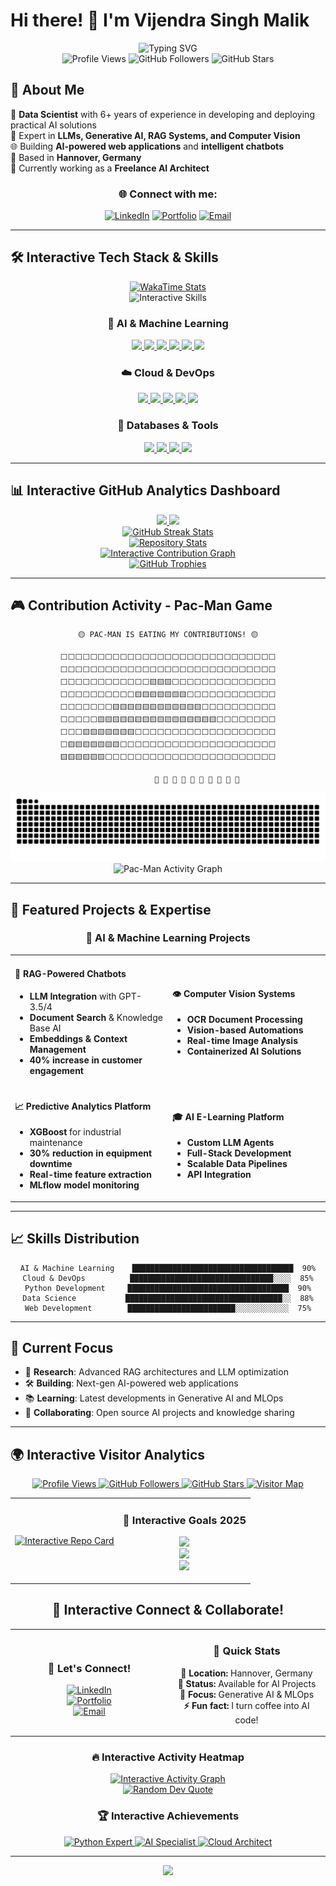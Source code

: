 # Hi there! 👋 I'm Vijendra Singh Malik

<div align="center">
  <img src="https://readme-typing-svg.herokuapp.com?font=Fira+Code&size=22&duration=3000&pause=1000&color=2196F3&center=true&vCenter=true&width=600&lines=Data+Scientist;Full-Stack+Developer;Machine+Learning+Engineer;6%2B+Years+Experience;Always+Learning+New+Things!" alt="Typing SVG" />
</div>

<div align="center">
  <img src="https://komarev.com/ghpvc/?username=Wissenwelt&color=0e75b6&style=flat" alt="Profile Views" />
  <img src="https://img.shields.io/github/followers/Wissenwelt?label=Followers&style=social" alt="GitHub Followers" />
  <img src="https://img.shields.io/github/stars/Wissenwelt?label=Stars&style=social" alt="GitHub Stars" />
</div>

## 🚀 About Me

🎯 **Data Scientist** with 6+ years of experience in developing and deploying practical AI solutions  
🤖 Expert in **LLMs, Generative AI, RAG Systems, and Computer Vision**  
🌐 Building **AI-powered web applications** and **intelligent chatbots**  
📍 Based in **Hannover, Germany**  
💼 Currently working as a **Freelance AI Architect**  

<div align="center">
  
### 🌐 Connect with me:
[![LinkedIn](https://img.shields.io/badge/LinkedIn-0077B5?style=for-the-badge&logo=linkedin&logoColor=white)](https://linkedin.com/in/vijendramalik)
[![Portfolio](https://img.shields.io/badge/Portfolio-FF5722?style=for-the-badge&logo=todoist&logoColor=white)](https://vijendramalik.com)
[![Email](https://img.shields.io/badge/Gmail-D14836?style=for-the-badge&logo=gmail&logoColor=white)](mailto:vijendra.hannover@gmail.com)

</div>

---

## 🛠️ Interactive Tech Stack & Skills

<div align="center">

<!-- Interactive WakaTime Coding Stats -->
<a href="https://wakatime.com/@Wissenwelt">
  <img src="https://github-readme-stats.vercel.app/api/wakatime?username=Wissenwelt&theme=tokyonight&hide_border=true&bg_color=0D1117&title_color=58A6FF&text_color=C9D1D9&custom_title=💻 Weekly Coding Activity&border_radius=10" alt="WakaTime Stats"/>
</a>

<!-- Interactive Skill Visualization -->
<div align="center">
  <img src="https://skillicons.dev/icons?i=python,tensorflow,pytorch,docker,kubernetes,aws,azure,git,postgresql,r&theme=dark&perline=5" alt="Interactive Skills"/>
</div>

### 🤖 AI & Machine Learning
<div align="center">
  <a href="#ai-ml">
    <img src="https://img.shields.io/badge/Python-3776AB?style=for-the-badge&logo=python&logoColor=white&labelColor=0D1117"/>
  </a>
  <a href="#ai-ml">
    <img src="https://img.shields.io/badge/TensorFlow-FF6F00?style=for-the-badge&logo=tensorflow&logoColor=white&labelColor=0D1117"/>
  </a>
  <a href="#ai-ml">
    <img src="https://img.shields.io/badge/PyTorch-EE4C2C?style=for-the-badge&logo=pytorch&logoColor=white&labelColor=0D1117"/>
  </a>
  <a href="#ai-ml">
    <img src="https://img.shields.io/badge/Scikit_Learn-F7931E?style=for-the-badge&logo=scikit-learn&logoColor=white&labelColor=0D1117"/>
  </a>
  <a href="#ai-ml">
    <img src="https://img.shields.io/badge/OpenAI-412991?style=for-the-badge&logo=openai&logoColor=white&labelColor=0D1117"/>
  </a>
  <a href="#ai-ml">
    <img src="https://img.shields.io/badge/🤗_Hugging_Face-FFD21E?style=for-the-badge&labelColor=0D1117"/>
  </a>
</div>

### ☁️ Cloud & DevOps
<div align="center">
  <a href="#cloud-devops">
    <img src="https://img.shields.io/badge/Docker-2496ED?style=for-the-badge&logo=docker&logoColor=white&labelColor=0D1117"/>
  </a>
  <a href="#cloud-devops">
    <img src="https://img.shields.io/badge/Kubernetes-326CE5?style=for-the-badge&logo=kubernetes&logoColor=white&labelColor=0D1117"/>
  </a>
  <a href="#cloud-devops">
    <img src="https://img.shields.io/badge/AWS-232F3E?style=for-the-badge&logo=amazon-aws&logoColor=white&labelColor=0D1117"/>
  </a>
  <a href="#cloud-devops">
    <img src="https://img.shields.io/badge/Azure-0078D4?style=for-the-badge&logo=microsoft-azure&logoColor=white&labelColor=0D1117"/>
  </a>
  <a href="#cloud-devops">
    <img src="https://img.shields.io/badge/Git-F05032?style=for-the-badge&logo=git&logoColor=white&labelColor=0D1117"/>
  </a>
</div>

### 💾 Databases & Tools
<div align="center">
  <a href="#databases">
    <img src="https://img.shields.io/badge/PostgreSQL-316192?style=for-the-badge&logo=postgresql&logoColor=white&labelColor=0D1117"/>
  </a>
  <a href="#databases">
    <img src="https://img.shields.io/badge/Tableau-E97627?style=for-the-badge&logo=tableau&logoColor=white&labelColor=0D1117"/>
  </a>
  <a href="#databases">
    <img src="https://img.shields.io/badge/R-276DC3?style=for-the-badge&logo=r&logoColor=white&labelColor=0D1117"/>
  </a>
  <a href="#databases">
    <img src="https://img.shields.io/badge/Pandas-150458?style=for-the-badge&logo=pandas&logoColor=white&labelColor=0D1117"/>
  </a>
</div>

</div>

---

## 📊 Interactive GitHub Analytics Dashboard

<div align="center">

<!-- Interactive GitHub Stats with hover effects -->
<a href="https://github.com/anuraghazra/github-readme-stats">
  <img height="180em" src="https://github-readme-stats.vercel.app/api?username=Wissenwelt&show_icons=true&count_private=true&theme=tokyonight&hide_border=true&bg_color=0D1117&title_color=58A6FF&icon_color=1F6FEB&text_color=C9D1D9&border_radius=10"/>
</a>
<a href="https://github.com/anuraghazra/github-readme-stats">
  <img height="180em" src="https://github-readme-stats.vercel.app/api/top-langs/?username=Wissenwelt&layout=compact&theme=tokyonight&hide_border=true&bg_color=0D1117&title_color=58A6FF&text_color=C9D1D9&border_radius=10"/>
</a>

</div>

<!-- Interactive Streak Stats -->
<div align="center">
  <a href="https://git.io/streak-stats">
    <img src="https://github-readme-streak-stats.herokuapp.com/?user=Wissenwelt&theme=tokyonight&hide_border=true&background=0D1117&stroke=58A6FF&ring=1F6FEB&fire=FF6B35&currStreakNum=C9D1D9&sideNums=C9D1D9&currStreakLabel=58A6FF&sideLabels=C9D1D9&dates=8B949E&border_radius=10" alt="GitHub Streak Stats" />
  </a>
</div>

<!-- Interactive Metrics Cards -->
<div align="center">
  <a href="https://github.com/Wissenwelt?tab=repositories">
    <img src="https://github-readme-stats.vercel.app/api?username=Wissenwelt&show_icons=true&count_private=true&theme=tokyonight&hide_border=true&bg_color=0D1117&title_color=58A6FF&icon_color=1F6FEB&text_color=C9D1D9&custom_title=📈 Repository Analytics&border_radius=10" alt="Repository Stats"/>
  </a>
</div>

<!-- Interactive Contribution Graph -->
<div align="center">
  <a href="https://github.com/Wissenwelt/Wissenwelt/graphs/contributors">
    <img src="https://github-readme-activity-graph.vercel.app/graph?username=Wissenwelt&custom_title=🚀 Interactive Contribution Graph&bg_color=0D1117&color=58A6FF&line=1F6FEB&point=FF6B35&area=true&hide_border=true&border_radius=10" alt="Interactive Contribution Graph" />
  </a>
</div>

<!-- Interactive Trophy Display -->
<div align="center">
  <a href="https://github.com/ryo-ma/github-profile-trophy">
    <img src="https://github-profile-trophy.vercel.app/?username=Wissenwelt&theme=tokyonight&no-frame=true&no-bg=true&margin-w=4&column=7" alt="GitHub Trophies"/>
  </a>
</div>

---

## 🎮 Contribution Activity - Pac-Man Game

<div align="center">

<!-- ASCII Pac-Man Animation -->
```
🟡 PAC-MAN IS EATING MY CONTRIBUTIONS! 🟡

⬜⬜⬜⬜⬜⬜⬜⬜⬜⬜⬜⬜⬜⬜⬜⬜⬜⬜⬜⬜⬜⬜⬜⬜⬜⬜⬜⬜⬜
⬜⬜⬜⬜⬜⬜⬜⬜⬜⬜⬜⬜⬜⬜⬜⬜⬜⬜⬜⬜⬜⬜⬜⬜⬜⬜⬜⬜⬜
⬜⬜⬜⬜⬜⬜⬜⬜⬜⬜⬜⬜🟨🟨🟨⬜⬜⬜⬜⬜⬜⬜⬜⬜⬜⬜⬜⬜⬜
⬜⬜⬜⬜⬜⬜⬜⬜⬜⬜🟨🟨🟨🟨🟨🟨🟨⬜⬜⬜⬜⬜⬜⬜⬜⬜⬜⬜⬜
⬜⬜⬜⬜⬜⬜⬜🟨🟨🟨🟨🟨🟨🟨🟨🟨🟨🟨🟨⬜⬜⬜⬜⬜⬜⬜⬜⬜⬜
⬜⬜⬜⬜⬜🟨🟨🟨🟨🟨🟨🟨🟨🟨🟨🟨🟨🟨🟨🟨🟨⬜⬜⬜⬜⬜⬜⬜⬜
⬜⬜⬜🟨🟨🟨🟨🟨🟨🟨⬜⬜⬜⬜⬜⬜⬜⬜⬜⬜⬜⬜⬜⬜⬜⬜⬜⬜⬜
⬜🟨🟨🟨🟨🟨🟨🟨⬜⬜⬜⬜⬜⬜⬜⬜⬜⬜⬜⬜⬜⬜⬜⬜⬜⬜⬜⬜⬜
🟨🟨🟨🟨🟨🟨⬜⬜⬜⬜⬜⬜⬜⬜⬜⬜⬜⬜⬜⬜⬜⬜⬜⬜⬜⬜⬜⬜⬜

             🔵 🔵 🔵 🔵 🔵 🔵 🔵 🔵 🔵 🔵
```

</div>

<!-- Pac-Man eating contributions animation -->
<picture>
  <source media="(prefers-color-scheme: dark)" srcset="https://raw.githubusercontent.com/Wissenwelt/Wissenwelt/output/github-contribution-grid-snake-dark.svg">
  <source media="(prefers-color-scheme: light)" srcset="https://raw.githubusercontent.com/Wissenwelt/Wissenwelt/output/github-contribution-grid-snake.svg">
  <img alt="github contribution grid pac-man animation" src="https://raw.githubusercontent.com/Wissenwelt/Wissenwelt/output/github-contribution-grid-snake.svg">
</picture>

<!-- Pac-Man Style Activity Graph -->
<div align="center">
  <img src="https://github-readme-activity-graph.vercel.app/graph?username=Wissenwelt&custom_title=Pac-Man%20Style%20Activity%20Graph&bg_color=0D1117&color=ffdd44&line=ffdd44&point=ff6b35&area=true&hide_border=true" alt="Pac-Man Activity Graph" />
</div>

---

## 🚀 Featured Projects & Expertise

<div align="center">

### 🤖 AI & Machine Learning Projects

<table>
<tr>
<td width="50%">

#### 🧠 RAG-Powered Chatbots
- **LLM Integration** with GPT-3.5/4
- **Document Search** & Knowledge Base AI
- **Embeddings & Context Management**
- **40% increase in customer engagement**

</td>
<td width="50%">

#### 👁️ Computer Vision Systems  
- **OCR Document Processing**
- **Vision-based Automations**
- **Real-time Image Analysis**
- **Containerized AI Solutions**

</td>
</tr>
<tr>
<td width="50%">

#### 📈 Predictive Analytics Platform
- **XGBoost** for industrial maintenance
- **30% reduction in equipment downtime**
- **Real-time feature extraction**
- **MLflow model monitoring**

</td>
<td width="50%">

#### 🎓 AI E-Learning Platform
- **Custom LLM Agents**
- **Full-Stack Development**
- **Scalable Data Pipelines**
- **API Integration**

</td>
</tr>
</table>

</div>

---

## 📈 Skills Distribution

<div align="center">

```text
AI & Machine Learning    ████████████████████████████████████  90%
Cloud & DevOps          ████████████████████████████████░░░░  85%
Python Development     ████████████████████████████████████  90%
Data Science           ███████████████████████████████████░░  88%
Web Development        ████████████████████████░░░░░░░░░░░░  75%
```

</div>

---

## 🎯 Current Focus

- 🔬 **Research**: Advanced RAG architectures and LLM optimization
- 🛠️ **Building**: Next-gen AI-powered web applications
- 📚 **Learning**: Latest developments in Generative AI and MLOps
- 🤝 **Collaborating**: Open source AI projects and knowledge sharing

---

## 🌍 Interactive Visitor Analytics

<div align="center">

<!-- Interactive Profile Views Counter -->
<a href="https://github.com/Wissenwelt">
  <img src="https://komarev.com/ghpvc/?username=Wissenwelt&color=0e75b6&style=for-the-badge&label=Profile+Views" alt="Profile Views" />
</a>
<a href="https://github.com/Wissenwelt?tab=followers">
  <img src="https://img.shields.io/github/followers/Wissenwelt?label=Followers&style=for-the-badge&color=0e75b6&labelColor=0D1117" alt="GitHub Followers" />
</a>
<a href="https://github.com/Wissenwelt?tab=repositories">
  <img src="https://img.shields.io/github/stars/Wissenwelt?label=Stars&style=for-the-badge&color=0e75b6&labelColor=0D1117" alt="GitHub Stars" />
</a>

<!-- Interactive World Map of Visitors -->
<a href="https://github.com/Wissenwelt">
  <img src="https://github.com/Wissenwelt/Wissenwelt/blob/main/assets/visitor-map.svg" alt="Visitor Map" onerror="this.style.display='none'"/>
</a>

<!-- Interactive Real-time Metrics -->
<div align="center">
  <table>
    <tr>
      <td>
        <a href="https://github.com/Wissenwelt?tab=repositories">
          <img src="https://github-readme-stats.vercel.app/api/pin/?username=Wissenwelt&repo=Wissenwelt&theme=tokyonight&hide_border=true&bg_color=0D1117&border_radius=10" alt="Interactive Repo Card"/>
        </a>
      </td>
      <td>
        <div align="center">
          <h3>🎯 Interactive Goals 2025</h3>
          <p>
            <a href="#goals"><img src="https://img.shields.io/badge/🚀_Build_10_AI_Projects-70%25-brightgreen?style=for-the-badge&labelColor=0D1117"/></a><br>
            <a href="#goals"><img src="https://img.shields.io/badge/📚_Learn_New_AI_Frameworks-85%25-blue?style=for-the-badge&labelColor=0D1117"/></a><br>
            <a href="#goals"><img src="https://img.shields.io/badge/🤝_Open_Source_Contributions-60%25-orange?style=for-the-badge&labelColor=0D1117"/></a>
          </p>
        </div>
      </td>
    </tr>
  </table>
</div>

</div>

<div align="center">
  
## 📧 Interactive Connect & Collaborate!

<div align="center">
  
<!-- Interactive Contact Cards -->
<table>
<tr>
<td align="center" width="50%">

### 🌟 Let's Connect!
<a href="https://linkedin.com/in/vijendramalik">
  <img src="https://img.shields.io/badge/LinkedIn-0077B5?style=for-the-badge&logo=linkedin&logoColor=white&labelColor=0D1117" alt="LinkedIn"/>
</a><br>
<a href="https://vijendramalik.com">
  <img src="https://img.shields.io/badge/Portfolio-FF5722?style=for-the-badge&logo=todoist&logoColor=white&labelColor=0D1117" alt="Portfolio"/>
</a><br>
<a href="mailto:vijendra.hannover@gmail.com">
  <img src="https://img.shields.io/badge/Gmail-D14836?style=for-the-badge&logo=gmail&logoColor=white&labelColor=0D1117" alt="Email"/>
</a>

</td>
<td align="center" width="50%">

### 🚀 Quick Stats
**📍 Location:** Hannover, Germany<br>
**💼 Status:** Available for AI Projects<br>
**🎯 Focus:** Generative AI & MLOps<br>
**⚡ Fun fact:** I turn coffee into AI code!

</td>
</tr>
</table>

<!-- Interactive Activity Heatmap -->
<div align="center">
  <h3>🔥 Interactive Activity Heatmap</h3>
  <a href="https://github.com/Wissenwelt">
    <img src="https://github-readme-activity-graph.vercel.app/graph?username=Wissenwelt&theme=tokyo-night&bg_color=0D1117&color=58A6FF&line=1F6FEB&point=FF6B35&area=true&hide_border=true&custom_title=Click to explore my repositories!" alt="Interactive Activity Graph" />
  </a>
</div>

<!-- Interactive Quote Generator -->
<div align="center">
  <a href="https://github.com/Wissenwelt">
    <img src="https://quotes-github-readme.vercel.app/api?type=horizontal&theme=tokyonight&border_radius=10" alt="Random Dev Quote"/>
  </a>
</div>

<!-- Interactive Social Proof -->
<div align="center">
  <h3>🏆 Interactive Achievements</h3>
  <a href="https://github.com/Wissenwelt?tab=repositories&q=&type=&language=python">
    <img src="https://img.shields.io/badge/Python_Expert-🐍_6+_Years-yellow?style=for-the-badge&labelColor=0D1117" alt="Python Expert"/>
  </a>
  <a href="https://github.com/Wissenwelt?tab=repositories&q=&type=&language=&sort=stars">
    <img src="https://img.shields.io/badge/AI_Specialist-🤖_LLMs_&_RAG-blue?style=for-the-badge&labelColor=0D1117" alt="AI Specialist"/>
  </a>
  <a href="https://github.com/Wissenwelt?tab=repositories">
    <img src="https://img.shields.io/badge/Cloud_Architect-☁️_Docker_&_K8s-green?style=for-the-badge&labelColor=0D1117" alt="Cloud Architect"/>
  </a>
</div>

</div>

---

<div align="center">
  <img src="https://capsule-render.vercel.app/api?type=waving&color=gradient&height=100&section=footer"/>
</div>
